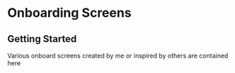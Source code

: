 # Onboarding Screens

## Getting Started

Various onboard screens created by me or inspired by others are contained here


